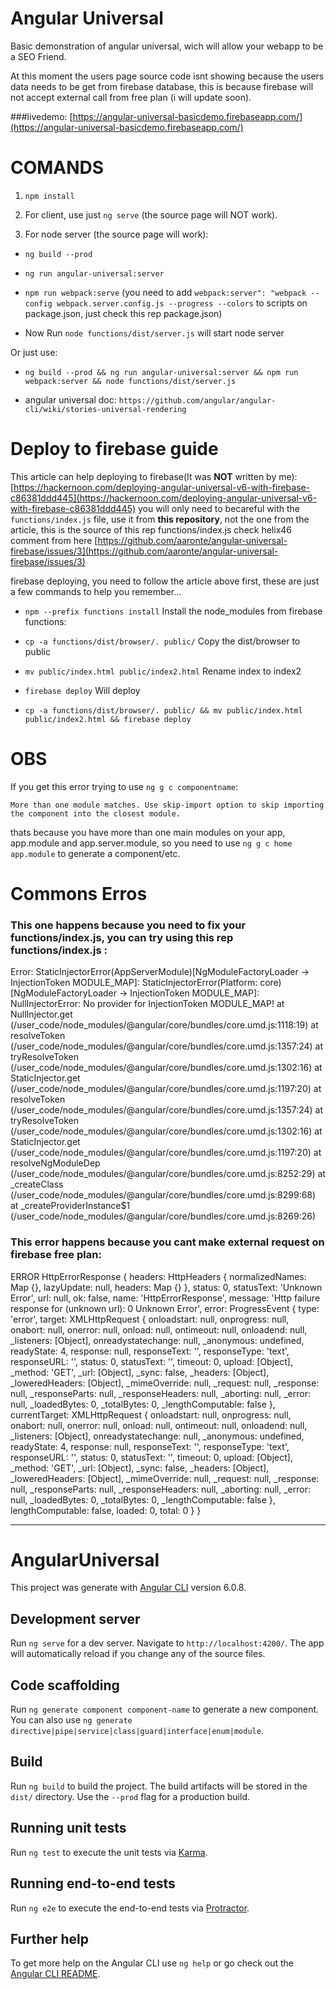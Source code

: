 # Angular Universal

Basic demonstration of angular universal, wich will allow your webapp to be a SEO Friend.

At this moment the users page source code isnt showing because the users data needs to be get from firebase database, this is because firebase will not accept external call from free plan (i will update soon).

###livedemo:
[https://angular-universal-basicdemo.firebaseapp.com/](https://angular-universal-basicdemo.firebaseapp.com/)

# COMANDS

1. `npm install`

2. For client, use just `ng serve` (the source page will NOT work).

3. For node server (the source page will work):

- `ng build --prod`
- `ng run angular-universal:server`
- `npm run webpack:serve`  (you need to add `webpack:server": "webpack --config webpack.server.config.js --progress --colors` to scripts on package.json, just check this rep package.json)

- Now Run `node functions/dist/server.js` will start node server

Or just use: 
- `ng build --prod && ng run angular-universal:server && npm run webpack:server && node functions/dist/server.js`

- angular universal doc: `https://github.com/angular/angular-cli/wiki/stories-universal-rendering` 

# Deploy to firebase guide

This article can help deploying to firebase(It was **NOT** written by me):
[https://hackernoon.com/deploying-angular-universal-v6-with-firebase-c86381ddd445](https://hackernoon.com/deploying-angular-universal-v6-with-firebase-c86381ddd445)
you will only need to becareful with the `functions/index.js` file, use it from **this repository**, not the one from the article, this is the source of this rep functions/index.js check helix46 comment from here [https://github.com/aaronte/angular-universal-firebase/issues/3](https://github.com/aaronte/angular-universal-firebase/issues/3)


firebase deploying, you need to follow the article above first, these are just a few commands to help you remember...


- `npm --prefix functions install`
Install the node_modules from firebase functions:
- `cp -a functions/dist/browser/. public/`
Copy the dist/browser to public
- `mv public/index.html public/index2.html`
Rename index to index2
- `firebase deploy`
Will deploy

- `cp -a functions/dist/browser/. public/ && mv public/index.html public/index2.html && firebase deploy`


# OBS

If you get this error trying to use `ng g c componentname`:

`More than one module matches. Use skip-import option to skip importing the component into the closest module.`

thats because you have more than one main modules on your app, app.module and app.server.module, so you need to use `ng g c home app.module` to generate a component/etc. 


# Commons Erros

### This one happens because you need to fix your functions/index.js, you can try using this rep functions/index.js :

Error: StaticInjectorError(AppServerModule)[NgModuleFactoryLoader -> InjectionToken MODULE_MAP]: 
  StaticInjectorError(Platform: core)[NgModuleFactoryLoader -> InjectionToken MODULE_MAP]: 
    NullInjectorError: No provider for InjectionToken MODULE_MAP!
    at NullInjector.get (/user_code/node_modules/@angular/core/bundles/core.umd.js:1118:19)
    at resolveToken (/user_code/node_modules/@angular/core/bundles/core.umd.js:1357:24)
    at tryResolveToken (/user_code/node_modules/@angular/core/bundles/core.umd.js:1302:16)
    at StaticInjector.get (/user_code/node_modules/@angular/core/bundles/core.umd.js:1197:20)
    at resolveToken (/user_code/node_modules/@angular/core/bundles/core.umd.js:1357:24)
    at tryResolveToken (/user_code/node_modules/@angular/core/bundles/core.umd.js:1302:16)
    at StaticInjector.get (/user_code/node_modules/@angular/core/bundles/core.umd.js:1197:20)
    at resolveNgModuleDep (/user_code/node_modules/@angular/core/bundles/core.umd.js:8252:29)
    at _createClass (/user_code/node_modules/@angular/core/bundles/core.umd.js:8299:68)
    at _createProviderInstance$1 (/user_code/node_modules/@angular/core/bundles/core.umd.js:8269:26)


### This error happens because you cant make external request on firebase free plan:

ERROR HttpErrorResponse {
  headers: HttpHeaders { normalizedNames: Map {}, lazyUpdate: null, headers: Map {} },
  status: 0,
  statusText: 'Unknown Error',
  url: null,
  ok: false,
  name: 'HttpErrorResponse',
  message: 'Http failure response for (unknown url): 0 Unknown Error',
  error: 
   ProgressEvent {
     type: 'error',
     target: 
      XMLHttpRequest {
        onloadstart: null,
        onprogress: null,
        onabort: null,
        onerror: null,
        onload: null,
        ontimeout: null,
        onloadend: null,
        _listeners: [Object],
        onreadystatechange: null,
        _anonymous: undefined,
        readyState: 4,
        response: null,
        responseText: '',
        responseType: 'text',
        responseURL: '',
        status: 0,
        statusText: '',
        timeout: 0,
        upload: [Object],
        _method: 'GET',
        _url: [Object],
        _sync: false,
        _headers: [Object],
        _loweredHeaders: [Object],
        _mimeOverride: null,
        _request: null,
        _response: null,
        _responseParts: null,
        _responseHeaders: null,
        _aborting: null,
        _error: null,
        _loadedBytes: 0,
        _totalBytes: 0,
        _lengthComputable: false },
     currentTarget: 
      XMLHttpRequest {
        onloadstart: null,
        onprogress: null,
        onabort: null,
        onerror: null,
        onload: null,
        ontimeout: null,
        onloadend: null,
        _listeners: [Object],
        onreadystatechange: null,
        _anonymous: undefined,
        readyState: 4,
        response: null,
        responseText: '',
        responseType: 'text',
        responseURL: '',
        status: 0,
        statusText: '',
        timeout: 0,
        upload: [Object],
        _method: 'GET',
        _url: [Object],
        _sync: false,
        _headers: [Object],
        _loweredHeaders: [Object],
        _mimeOverride: null,
        _request: null,
        _response: null,
        _responseParts: null,
        _responseHeaders: null,
        _aborting: null,
        _error: null,
        _loadedBytes: 0,
        _totalBytes: 0,
        _lengthComputable: false },
     lengthComputable: false,
     loaded: 0,
     total: 0 } }





------------------------------------------------------------------------------------------------

# AngularUniversal

This project was generate with [Angular CLI](https://github.com/angular/angular-cli) version 6.0.8.

## Development server

Run `ng serve` for a dev server. Navigate to `http://localhost:4200/`. The app will automatically reload if you change any of the source files.

## Code scaffolding

Run `ng generate component component-name` to generate a new component. You can also use `ng generate directive|pipe|service|class|guard|interface|enum|module`.

## Build

Run `ng build` to build the project. The build artifacts will be stored in the `dist/` directory. Use the `--prod` flag for a production build.

## Running unit tests

Run `ng test` to execute the unit tests via [Karma](https://karma-runner.github.io).

## Running end-to-end tests

Run `ng e2e` to execute the end-to-end tests via [Protractor](http://www.protractortest.org/).

## Further help

To get more help on the Angular CLI use `ng help` or go check out the [Angular CLI README](https://github.com/angular/angular-cli/blob/master/README.md).
